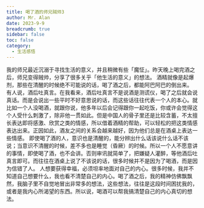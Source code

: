 ```yaml
---
title: 喝了酒的师兄贼帅3
author: Mr. Alan
date: 2023-9-9
breadcrumb: true
sidebar: false
toc: false
category:
  - 生活感悟
---
```

我的师兄最近沉溺于寻找生活的意义，并且稍微有些「魔怔」。昨天晚上喝完酒之后，师兄变得贼帅，分享了很多关乎「他生活的意义」的想法。
酒精就像是起爆剂，那些在清醒的时候绝不可能说的话，喝了酒之后，都能阿巴阿巴的倒出来。
有人说，酒后吐真言。在我看来，酒后吐真言不是说酒是测谎仪，喝了之后就会说真话。而是会说出一些平时不好意思说的话，而这些话往往代表一个人的本心。就比如一个人没喝酒，就跟你说，他多年以后会记得跟你一起吃饭，你或许会觉得这个人受什么刺激了，除非他一贯如此。但是中国人的骨子里还是比较含蓄，不太擅长表达即将感激、欣赏之类的情感，所以借着酒精的帮助，可以轻松的把这类情感表达出来。正因如此，酒友之间的关系会越来越好，因为他们总是在酒桌上表达一些情感。
即使喝了酒的人，意识也是清醒的，能分辨出什么话该说什么话不该说；当意识不清醒的时候，差不多也是睡觉（昏厥）的时候。所以一个人不愿意讲的事情，即使喝了酒，也不会讲。否则审讯就简单了，把嫌疑人灌醉，等他酒后吐真言即可。而往往在酒桌上说了不该说的话，很多时候并不是因为了喝酒，而是因为信错了人。
人想要获得幸福，必须坦率地面对自己的内心。很多时候，我并不知道自己想要什么，我也看不清楚自己的内心。喝了酒之后，我的精神仿佛飘飘然，我脑子里不自觉地冒出非常多的想法，这些想法，往往是这段时间困扰我的，或者是我内心所渴望的东西。所以说，喝酒可以帮我搞清楚自己的内心真切的想法。
